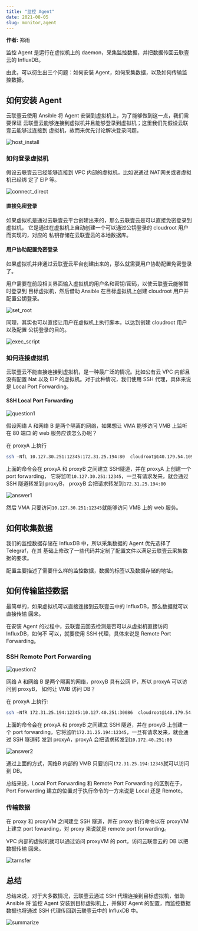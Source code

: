 ```yaml
---
title: "监控 Agent"
date: 2021-08-05
slug: monitor,agent
---
```


**作者:** 郑雨

监控 Agent 是运行在虚拟机上的 daemon，采集监控数据，并把数据传回云联壹云的 InfluxDB。

由此，可以衍生出三个问题：如何安装 Agent，如何采集数据，以及如何传输监控数据。

## 如何安装 Agent

云联壹云使用 Ansible 将 Agent 安装到虚拟机上，为了能够做到这一点，我们需要保证
云联壹云能够连接到虚拟机并且能够登录到虚拟机；这里我们先假设云联壹云能够过连接到
虚拟机，故而来优先讨论解决登录问题。

![host_install](https://rainzm-1258344290.cos.ap-beijing.myqcloud.com/20210805163249.png)

### 如何登录虚拟机

假设云联壹云已经能够连接到 VPC 内部的虚拟机，比如说通过 NAT网关或者虚拟机已经绑
定了 EIP 等。

![connect_direct](https://rainzm-1258344290.cos.ap-beijing.myqcloud.com/20210805163416.png)

#### 直接免密登录

如果虚拟机是通过云联壹云平台创建出来的，那么云联壹云是可以直接免密登录到虚拟机，
它是通过在虚拟机上自动创建一个可以通过公钥登录的 cloudroot 用户而实现的，对应的
私钥存储在云联壹云的本地数据库。

#### 用户协助配置免密登录

如果虚拟机并非通过云联壹云平台创建出来的，那么就需要用户协助配置免密登录了。

用户需要在前段相关界面输入虚拟机的用户名和密钥/密码，以使云联壹云能够暂时登录到
目标虚拟机，然后借助 Ansible 在目标虚拟机上创建 cloudroot 用户并配置公钥登录。

![set_root](https://rainzm-1258344290.cos.ap-beijing.myqcloud.com/20210805164138.png)

同理，其实也可以直接让用户在虚拟机上执行脚本，以达到创建 cloudroot 用户以及配置
公钥登录的目的。

![exec_script](https://rainzm-1258344290.cos.ap-beijing.myqcloud.com/20210805164239.png)

### 如何连接虚拟机

云联壹云不能直接连接到虚拟机，是一种最广泛的情况。比如公有云 VPC 内部且没有配置
Nat 以及 EIP 的虚拟机。对于此种情况，我们使用 SSH 代理，具体来说是 Local Port 
Forwarding。

#### SSH Local Port Forwarding 

![question1](https://rainzm-1258344290.cos.ap-beijing.myqcloud.com/20210805165213.png)

假设网络 A 和网络 B 是两个隔离的网络，如果想让 VMA 能够访问 VMB 上监听在 80 端口
的 web 服务应该怎么办呢？

在 proxyA 上执行

```bash
ssh –NfL 10.127.30.251:12345:172.31.25.194:80  cloudroot@140.179.54.109
```


上面的命令会在 proxyA 和 proxyB 之间建立 SSH隧道，并在 proxyA 上创建一个 port forwarding，
它将监听`10.127.30.251:12345`，一旦有请求发来，就会通过 SSH 隧道转发到 proxyB，
proxyB 会把请求转发到`172.31.25.194:80`

![answer1](https://rainzm-1258344290.cos.ap-beijing.myqcloud.com/20210805165029.png)

然后 VMA 只要访问`10.127.30.251:12345`就能够访问 VMB 上的 web 服务。

## 如何收集数据

我们的监控数据存储在 InfluxDB 中，所以采集数据的 Agent 优先选择了 Telegraf，在其
基础上修改了一些代码并定制了配置文件以满足云联壹云采集数据的要求。

配置主要描述了需要什么样的监控数据，数据的标签以及数据存储的地址。

## 如何传输监控数据

最简单的，如果虚拟机可以直接连接到云联壹云中的 InfluxDB，那么数据就可以直接传输
回来。

在安装 Agent 的过程中，云联壹云回去检测是否可以从虚拟机直接访问 InfluxDB，如何不
可以，就要使用 SSH 代理，具体来说是 Remote Port Forwarding。

### SSH Remote Port Forwarding

![question2](https://rainzm-1258344290.cos.ap-beijing.myqcloud.com/20210805165957.png)

网络 A 和网络 B 是两个隔离的网络，proxyB 具有公网 IP，所以 proxyA 可以访问到 proxyB，
如何让 VMB 访问 DB？

在 proxyA 上执行:
```bash
ssh –NfR 172.31.25.194:12345:10.127.40.251:30086  cloudroot@140.179.54.109
```

上面的命令会在 proxyA 和 proxyB 之间建立 SSH 隧道，并在 proxyB 上创建一个 port 
forwarding，它将监听`172.31.25.194:12345`，一旦有请求发来，就会通过 SSH 隧道转
发到 proxyA，proxyA 会把请求转发到`10.172.40.251:80`

![answer2](https://rainzm-1258344290.cos.ap-beijing.myqcloud.com/20210805170059.png)

通过上面的方式，网络B 内部的 VMB 只要访问`172.31.25.194:12345`就可以访问到 DB。

总结来说，Local Port Forwarding 和 Remote Port Forwarding 的区别在于，Port 
Forwarding 建立的位置对于执行命令的一方来说是 Local 还是 Remote。

### 传输数据

在 proxy 和 proxyVM 之间建立 SSH 隧道，并在 proxy 执行命令以在 proxyVM 上建立 
port fowarding，对 proxy 来说就是 remote port forwarding。

VPC 内部的虚拟机就可以通过访问 proxyVM 的 port，访问云联壹云的 DB 以把数据传输
回来。


![tarnsfer](https://rainzm-1258344290.cos.ap-beijing.myqcloud.com/20210805170450.png)

## 总结

总结来说，对于大多数情况，云联壹云通过 SSH 代理连接到目标虚拟机，借助 Ansible 将
监控 Agent 安装到目标虚拟机上，并做好 Agent 的配置，而监控数据数据也将通过 SSH 
代理传回到云联壹云中的 InfluxDB 中。

![summarize](https://rainzm-1258344290.cos.ap-beijing.myqcloud.com/20210805170928.png)

